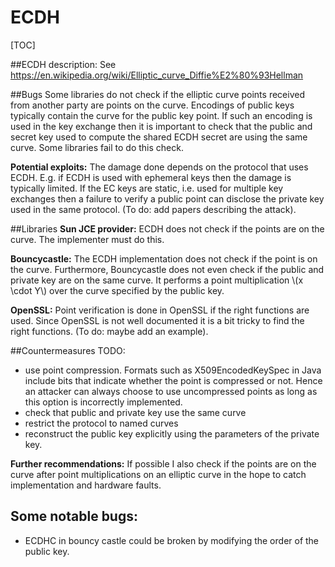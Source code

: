 
# ECDH

[TOC]

##ECDH description:
See https://en.wikipedia.org/wiki/Elliptic_curve_Diffie%E2%80%93Hellman

##Bugs
Some libraries do not check if the elliptic curve points received from another
party are points on the curve. Encodings of public keys typically contain the
curve for the public key point. If such an encoding is used in the key exchange
then it is important to check that the public and secret key used to compute
the shared ECDH secret are using the same curve.
Some libraries fail to do this check.

**Potential exploits:**
The damage done depends on the protocol that uses ECDH. E.g. if ECDH is used
with ephemeral keys then the damage is typically limited. If the EC keys are
static, i.e. used for multiple key exchanges then a failure to verify a public
point can disclose the private key used in the same protocol.
(To do: add papers describing the attack).

##Libraries
**Sun JCE provider:**
ECDH does not check if the points are on the curve.
The implementer must do this.

**Bouncycastle:**
The ECDH implementation does not check if the point is on the curve.
Furthermore, Bouncycastle does not even check if the public and private key are
on the same curve. It performs a point multiplication \\(x \cdot Y\\) over the
curve specified by the public key.

**OpenSSL:**
Point verification is done in OpenSSL if the right functions are used.
Since OpenSSL is not well documented it is a bit tricky to find the right
functions.
(To do: maybe add an example).

##Countermeasures
TODO:
* use point compression. Formats such as X509EncodedKeySpec
in Java include bits that indicate whether the point is compressed or not.
Hence an attacker can always choose to use uncompressed points as long as this
option is incorrectly implemented.
* check that public and private key use the same curve
* restrict the protocol to named curves
* reconstruct the public key explicitly using the parameters of the private
  key.

**Further recommendations:**
If possible I also check if the points are on the curve after point
multiplications on an elliptic curve in the hope to catch implementation
and hardware faults.

## Some notable bugs:
* ECDHC in bouncy castle could be broken by modifying the order of the public key.
